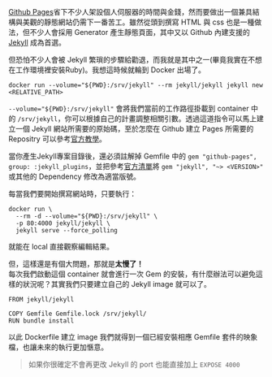 [Github Pages](https://pages.github.com/)省下不少人架設個人伺服器的時間與金錢，然而要做出一個兼具結構與美觀的靜態網站仍需下一番苦工。雖然從頭到撰寫 HTML 與 css 也是一種做法，但不少人會採用 Generator 產生靜態頁面，其中又以 Github 內建支援的 [Jekyll](https://jekyllrb.com/docs/) 成為首選。

但恐怕不少人會被 Jekyll 繁瑣的步驟給勸退，而我就是其中之一(畢竟我實在不想在工作環境裡安裝Ruby)。我想這時候就輪到 Docker 出場了。

```shell
docker run --volume="${PWD}:/srv/jekyll" --rm jekyll/jekyll jekyll new <RELATIVE_PATH>
```

`--volume="${PWD}:/srv/jekyll"` 會將我們當前的工作路徑掛載到 container 中的 `/srv/jekyll`，你可以根據自己的計畫調整相關引數。透過這道指令可以馬上建立一個 Jekyll 網站所需要的原始碼，至於怎麼在 Github 建立 Pages 所需要的 Repositry 可以參考[官方教學](https://docs.github.com/en/github/working-with-github-pages/creating-a-github-pages-site-with-jekyll#creating-a-repository-for-your-site)。

當你產生Jekyll專案目錄後，還必須註解掉 Gemfile 中的 `gem "github-pages", group: :jekyll_plugins`，並把參考[官方清單](https://pages.github.com/versions/)將 `gem "jekyll", "~> <VERSION>"` 或其他的 Dependency 修改為適當版號。

每當我們要開始撰寫網站時，只要執行：

```shell
docker run \
  --rm -d --volume="${PWD}:/srv/jekyll" \
  -p 80:4000 jekyll/jekyll \
  jekyll serve --force_polling
```

就能在 local 直接觀察編輯結果。

但，這樣還是有個大問題，那就是**太慢了！**  
每次我們啟動這個 container 就會進行一次 Gem 的安裝，有什麼辦法可以避免這樣的狀況呢？其實我們只要建立自己的 Jekyll image 就可以了。

```docker
FROM jekyll/jekyll

COPY Gemfile Gemfile.lock /srv/jekyll/
RUN bundle install
```

以此 Dockerfile 建立 image 我們就得到一個已經安裝相應 Gemfile 套件的映象檔，也讓未來的執行更加愜意。

> 如果你很確定不會再更改 Jekyll 的 port 也能直接加上 `EXPOSE 4000`
